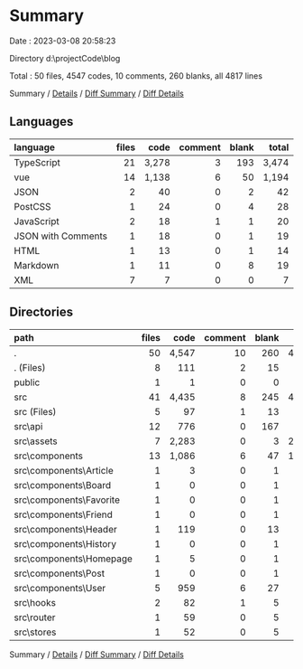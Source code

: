 # Summary

Date : 2023-03-08 20:58:23

Directory d:\\projectCode\\blog

Total : 50 files,  4547 codes, 10 comments, 260 blanks, all 4817 lines

Summary / [Details](details.md) / [Diff Summary](diff.md) / [Diff Details](diff-details.md)

## Languages
| language | files | code | comment | blank | total |
| :--- | ---: | ---: | ---: | ---: | ---: |
| TypeScript | 21 | 3,278 | 3 | 193 | 3,474 |
| vue | 14 | 1,138 | 6 | 50 | 1,194 |
| JSON | 2 | 40 | 0 | 2 | 42 |
| PostCSS | 1 | 24 | 0 | 4 | 28 |
| JavaScript | 2 | 18 | 1 | 1 | 20 |
| JSON with Comments | 1 | 18 | 0 | 1 | 19 |
| HTML | 1 | 13 | 0 | 1 | 14 |
| Markdown | 1 | 11 | 0 | 8 | 19 |
| XML | 7 | 7 | 0 | 0 | 7 |

## Directories
| path | files | code | comment | blank | total |
| :--- | ---: | ---: | ---: | ---: | ---: |
| . | 50 | 4,547 | 10 | 260 | 4,817 |
| . (Files) | 8 | 111 | 2 | 15 | 128 |
| public | 1 | 1 | 0 | 0 | 1 |
| src | 41 | 4,435 | 8 | 245 | 4,688 |
| src (Files) | 5 | 97 | 1 | 13 | 111 |
| src\\api | 12 | 776 | 0 | 167 | 943 |
| src\\assets | 7 | 2,283 | 0 | 3 | 2,286 |
| src\\components | 13 | 1,086 | 6 | 47 | 1,139 |
| src\\components\\Article | 1 | 3 | 0 | 1 | 4 |
| src\\components\\Board | 1 | 0 | 0 | 1 | 1 |
| src\\components\\Favorite | 1 | 0 | 0 | 1 | 1 |
| src\\components\\Friend | 1 | 0 | 0 | 1 | 1 |
| src\\components\\Header | 1 | 119 | 0 | 13 | 132 |
| src\\components\\History | 1 | 0 | 0 | 1 | 1 |
| src\\components\\Homepage | 1 | 5 | 0 | 1 | 6 |
| src\\components\\Post | 1 | 0 | 0 | 1 | 1 |
| src\\components\\User | 5 | 959 | 6 | 27 | 992 |
| src\\hooks | 2 | 82 | 1 | 5 | 88 |
| src\\router | 1 | 59 | 0 | 5 | 64 |
| src\\stores | 1 | 52 | 0 | 5 | 57 |

Summary / [Details](details.md) / [Diff Summary](diff.md) / [Diff Details](diff-details.md)